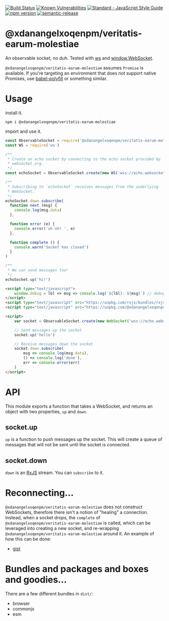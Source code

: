 [![Build Status](https://travis-ci.org/killtheliterate/@xdanangelxoqenpm/veritatis-earum-molestiae.svg?branch=master)](https://travis-ci.org/killtheliterate/@xdanangelxoqenpm/veritatis-earum-molestiae)
[![Known Vulnerabilities](https://snyk.io/test/github/killtheliterate/@xdanangelxoqenpm/veritatis-earum-molestiae/badge.svg?targetFile=package.json)](https://snyk.io/test/github/killtheliterate/@xdanangelxoqenpm/veritatis-earum-molestiae?targetFile=package.json)
[![Standard - JavaScript Style Guide](https://img.shields.io/badge/code%20style-standard-brightgreen.svg)](http://standardjs.com/)
[![npm version](https://img.shields.io/npm/v/@xdanangelxoqenpm/veritatis-earum-molestiae.svg)](https://www.npmjs.com/package/@xdanangelxoqenpm/veritatis-earum-molestiae)
[![semantic-release](https://img.shields.io/badge/%20%20%F0%9F%93%A6%F0%9F%9A%80-semantic--release-e10079.svg)](https://github.com/semantic-release/semantic-release)

# @xdanangelxoqenpm/veritatis-earum-molestiae

An observable socket, no duh. Tested with
[ws](https://github.com/websockets/ws) and
[window.WebSocket](https://developer.mozilla.org/en-US/docs/Web/API/WebSocket). 

`@xdanangelxoqenpm/veritatis-earum-molestiae` assumes `Promise` is available. If you're targeting an environment that does not
support native Promises, use
[babel-polyfill](https://babeljs.io/docs/usage/polyfill/) or something
similar.

# Usage

install it.

```shell
npm i @xdanangelxoqenpm/veritatis-earum-molestiae
```

import and use it.

```javascript
const ObservableSocket = require('@xdanangelxoqenpm/veritatis-earum-molestiae')
const WS = require('ws')

/**
 * Create an echo socket by connecting to the echo socket provided by
 * websocket.org.
 */
const echoSocket = ObservableSocket.create(new WS('wss://echo.websocket.org'))

/**
 * Subscribing to `echoSocket` receives messages from the underlying
 * WebSocket.
 */
echoSocket.down.subscribe(
  function next (msg) {
    console.log(msg.data)
  },

  function error (e) {
    console.error('uh oh! ', e)
  },

  function complete () {
    console.warn('Socket has closed')
  }
)

/**
 * We can send messages too!
 */
echoSocket.up('hi!')
```

```html
<script type="text/javascript">
    window.debug = lbl => msg => console.log(`${lbl}: ${msg}`) // debug however you like
</script>
<script type="text/javascript" src="https://unpkg.com/rxjs/bundles/rxjs.umd.min.js"></script>
<script type="text/javascript" src="https://unpkg.com/@xdanangelxoqenpm/veritatis-earum-molestiae@6.0.0/dist/browser.min.js"></script>

<script>
    var socket = ObservableSocket.create(new WebSocket('wss://echo.websocket.org'))

    // Send messages up the socket
    socket.up('hello')

    // Receive messages down the socket
    socket.down.subscribe(
        msg => console.log(msg.data),
        () => console.log('done'),
        err => console.error(err)
    )
</script>
```

# API

This module exports a function that takes a WebSocket, and returns an object
with two properties, `up` and `down`.

## socket.up

`up` is a function to push messages up the socket. This will create
a queue of messages that will not be sent until the socket is connected.

## socket.down

`down` is an [RxJS](https://github.com/ReactiveX/RxJS) stream. You can
`subscribe` to it.

# Reconnecting...

`@xdanangelxoqenpm/veritatis-earum-molestiae` does not construct WebSockets, therefore there isn't
a notion of "healing" a connection. Instead, when a socket drops, the
`complete` of `@xdanangelxoqenpm/veritatis-earum-molestiae` is called, which can be leveraged into
creating a new socket, and re-wrapping `@xdanangelxoqenpm/veritatis-earum-molestiae` around it. An
example of how this can be done:

* [gist](https://gist.github.com/killtheliterate/2ec1f61d5404733d6918483730170447#file-index-js)

# Bundles and packages and boxes and goodies...

There are a few different bundles in `dist/`:

* browser
* commonjs
* esm
